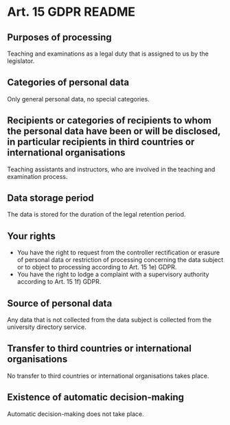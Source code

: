 # Art. 15 GDPR README

## Purposes of processing
Teaching and examinations as a legal duty that is assigned to us by the legislator.

## Categories of personal data
Only general personal data, no special categories.

## Recipients or categories of recipients to whom the personal data have been or will be disclosed, in particular recipients in third countries or international organisations
Teaching assistants and instructors, who are involved in the teaching and examination process.

## Data storage period
The data is stored for the duration of the legal retention period.

## Your rights
 - You have the right to request from the controller rectification or erasure of personal data or restriction of processing concerning the data subject or to object to processing according to Art. 15 1e) GDPR.
 - You have the right to lodge a complaint with a supervisory authority according to Art. 15 1f) GDPR.

## Source of personal data
Any data that is not collected from the data subject is collected from the university directory service.

## Transfer to third countries or international organisations
No transfer to third countries or international organisations takes place.

## Existence of automatic decision-making
Automatic decision-making does not take place.

